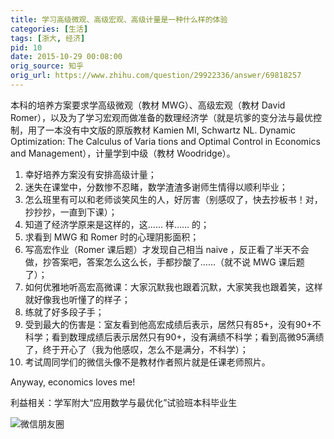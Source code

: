 ```yaml
---
title: 学习高级微观、高级宏观、高级计量是一种什么样的体验
categories: [生活]
tags: [浙大, 经济]
pid: 10
date: 2015-10-29 00:08:00
orig_source: 知乎
orig_url: https://www.zhihu.com/question/29922336/answer/69818257
---
```


本科的培养方案要求学高级微观（教材 MWG）、高级宏观（教材 David Romer），以及为了学习宏观而做准备的数理经济学（就是坑爹的变分法与最优控制，用了一本没有中文版的原版教材 Kamien MI, Schwartz NL. Dynamic Optimization: The Calculus of Varia tions and Optimal Control in Economics and Management），计量学到中级（教材 Woodridge）。
<!--more-->

1. 幸好培养方案没有安排高级计量；
2. 迷失在课堂中，分数惨不忍睹，数学渣渣多谢师生情得以顺利毕业；
3. 怎么班里有可以和老师谈笑风生的人，好厉害（别感叹了，快去抄板书！对，抄抄抄，一直到下课）；
4. 知道了经济学原来是这样的，这…… 样…… 的；
5. 求看到 MWG 和 Romer 时的心理阴影面积；
6. 写高宏作业（Romer 课后题）才发现自己相当 naive ，反正看了半天不会做，抄答案吧，答案怎么这么长，手都抄酸了……（就不说 MWG 课后题了）；
7. 如何优雅地听高宏高微课：大家沉默我也跟着沉默，大家笑我也跟着笑，这样就好像我也听懂了的样子；
8. 练就了好多段子手；
9. 受到最大的伤害是：室友看到他高宏成绩后表示，居然只有85+，没有90+不科学；看到数理成绩后表示居然只有90+，没有满绩不科学；看到高微95满绩了，终于开心了（我为他感叹，怎么不是满分，不科学）；
10. 考试周同学们的微信头像不是教材作者照片就是任课老师照片。

Anyway, economics loves me!

利益相关：学军附大“应用数学与最优化”试验班本科毕业生

![微信朋友圈](https://cos.pinlyu.com/post/2015/10-wechat.jpg#300x)